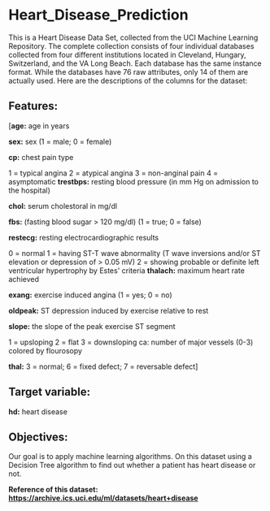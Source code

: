 # Heart_Disease_Prediction
This is a Heart Disease Data Set, collected from the UCI Machine Learning Repository. The complete collection consists of four individual databases collected from four different institutions located in Cleveland, Hungary, Switzerland, and the VA Long Beach. Each database has the same instance format. While the databases have 76 raw attributes, only 14 of them are actually used. Here are the descriptions of the columns for the dataset:

## Features:
[**age:** age in years

**sex:** sex (1 = male; 0 = female)

**cp:** chest pain type

1 = typical angina
2 = atypical angina
3 = non-anginal pain
4 = asymptomatic
**trestbps:** resting blood pressure (in mm Hg on admission to the hospital)

**chol:** serum cholestoral in mg/dl

**fbs:** (fasting blood sugar > 120 mg/dl) (1 = true; 0 = false)

**restecg:** resting electrocardiographic results

0 = normal
1 = having ST-T wave abnormality (T wave inversions and/or ST elevation or depression of > 0.05 mV)
2 = showing probable or definite left ventricular hypertrophy by Estes' criteria
**thalach:** maximum heart rate achieved

**exang:** exercise induced angina (1 = yes; 0 = no)

**oldpeak:** ST depression induced by exercise relative to rest

**slope:** the slope of the peak exercise ST segment

1 = upsloping
2 = flat
3 = downsloping
ca: number of major vessels (0-3) colored by flourosopy

**thal:** 3 = normal; 6 = fixed defect; 7 = reversable defect]

## Target variable:
**hd:** heart disease

## Objectives:
Our goal is to apply machine learning algorithms. On this dataset using a Decision Tree algorithm to find out whether a patient has heart disease or not.

**Reference of this dataset: https://archive.ics.uci.edu/ml/datasets/heart+disease**
